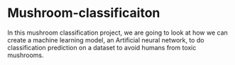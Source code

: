 # Mushroom-classificaiton
In this mushroom classification project, we are going to look at how we can create a machine learning model, an Artificial neural network, to do classification prediction on a dataset to avoid humans from toxic mushrooms.
